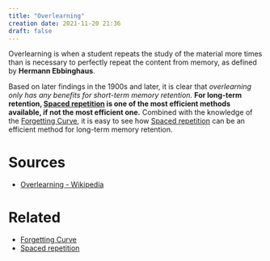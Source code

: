 ```yaml
---
title: "Overlearning"
creation date: 2021-11-20 21:36
draft: false
---
```


Overlearning is when a student repeats the study of the material more times than is necessary to perfectly repeat the content from memory, as defined by **Hermann Ebbinghaus**.

Based on later findings in the 1900s and later, it is clear that *overlearning only has any benefits for short-term memory retention*.
**For long-term retention, [Spaced repetition](notes/Spaced-repetition.md) is one of the most efficient methods available, if not the most efficient one.**
Combined with the knowledge of the [Forgetting Curve](notes/Forgetting-Curve.md), it is easy to see how [Spaced repetition](notes/Spaced-repetition.md) can be an efficient method for long-term memory retention.

# Sources
- [Overlearning - Wikipedia](https://en.wikipedia.org/wiki/Overlearning)

# Related
- [Forgetting Curve](notes/Forgetting-Curve.md)
- [Spaced repetition](notes/Spaced-repetition.md)
